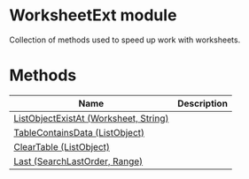 # WorksheetExt module

Collection of methods used to speed up work with worksheets.

# Methods

|Name|Description|
|-|-|
|[ListObjectExistAt (Worksheet, String)](./ListObjectExistAt.md)||
|[TableContainsData (ListObject)](./TableContainsData.md)||
|[ClearTable (ListObject)](./ClearTable.md)||
|[Last (SearchLastOrder, Range)](./Last.md)||
